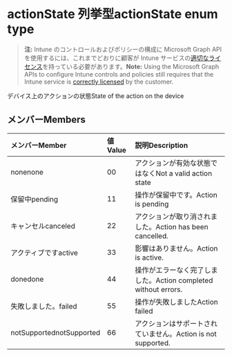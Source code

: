 # <a name="actionstate-enum-type"></a><span data-ttu-id="425c4-101">actionState 列挙型</span><span class="sxs-lookup"><span data-stu-id="425c4-101">actionState enum type</span></span>

> <span data-ttu-id="425c4-102">**注:** Intune のコントロールおよびポリシーの構成に Microsoft Graph API を使用するには、これまでどおりに顧客が Intune サービスの[適切なライセンス](https://go.microsoft.com/fwlink/?linkid=839381)を持っている必要があります。</span><span class="sxs-lookup"><span data-stu-id="425c4-102">**Note:** Using the Microsoft Graph APIs to configure Intune controls and policies still requires that the Intune service is [correctly licensed](https://go.microsoft.com/fwlink/?linkid=839381) by the customer.</span></span>

<span data-ttu-id="425c4-103">デバイス上のアクションの状態</span><span class="sxs-lookup"><span data-stu-id="425c4-103">State of the action on the device</span></span>
## <a name="members"></a><span data-ttu-id="425c4-104">メンバー</span><span class="sxs-lookup"><span data-stu-id="425c4-104">Members</span></span>
|<span data-ttu-id="425c4-105">メンバー</span><span class="sxs-lookup"><span data-stu-id="425c4-105">Member</span></span>|<span data-ttu-id="425c4-106">値</span><span class="sxs-lookup"><span data-stu-id="425c4-106">Value</span></span>|<span data-ttu-id="425c4-107">説明</span><span class="sxs-lookup"><span data-stu-id="425c4-107">Description</span></span>|
|:---|:---|:---|
|<span data-ttu-id="425c4-108">none</span><span class="sxs-lookup"><span data-stu-id="425c4-108">none</span></span>|<span data-ttu-id="425c4-109">0</span><span class="sxs-lookup"><span data-stu-id="425c4-109">0</span></span>|<span data-ttu-id="425c4-110">アクションが有効な状態ではなく</span><span class="sxs-lookup"><span data-stu-id="425c4-110">Not a valid action state</span></span>|
|<span data-ttu-id="425c4-111">保留中</span><span class="sxs-lookup"><span data-stu-id="425c4-111">pending</span></span>|<span data-ttu-id="425c4-112">1</span><span class="sxs-lookup"><span data-stu-id="425c4-112">1</span></span>|<span data-ttu-id="425c4-113">操作が保留中です。</span><span class="sxs-lookup"><span data-stu-id="425c4-113">Action is pending</span></span>|
|<span data-ttu-id="425c4-114">キャンセル</span><span class="sxs-lookup"><span data-stu-id="425c4-114">canceled</span></span>|<span data-ttu-id="425c4-115">2</span><span class="sxs-lookup"><span data-stu-id="425c4-115">2</span></span>|<span data-ttu-id="425c4-116">アクションが取り消されました。</span><span class="sxs-lookup"><span data-stu-id="425c4-116">Action has been cancelled.</span></span>|
|<span data-ttu-id="425c4-117">アクティブです</span><span class="sxs-lookup"><span data-stu-id="425c4-117">active</span></span>|<span data-ttu-id="425c4-118">3</span><span class="sxs-lookup"><span data-stu-id="425c4-118">3</span></span>|<span data-ttu-id="425c4-119">影響はありません。</span><span class="sxs-lookup"><span data-stu-id="425c4-119">Action is active.</span></span>|
|<span data-ttu-id="425c4-120">done</span><span class="sxs-lookup"><span data-stu-id="425c4-120">done</span></span>|<span data-ttu-id="425c4-121">4</span><span class="sxs-lookup"><span data-stu-id="425c4-121">4</span></span>|<span data-ttu-id="425c4-122">操作がエラーなく完了しました。</span><span class="sxs-lookup"><span data-stu-id="425c4-122">Action completed without errors.</span></span>|
|<span data-ttu-id="425c4-123">失敗しました。</span><span class="sxs-lookup"><span data-stu-id="425c4-123">failed</span></span>|<span data-ttu-id="425c4-124">5</span><span class="sxs-lookup"><span data-stu-id="425c4-124">5</span></span>|<span data-ttu-id="425c4-125">操作が失敗しました</span><span class="sxs-lookup"><span data-stu-id="425c4-125">Action failed</span></span>|
|<span data-ttu-id="425c4-126">notSupported</span><span class="sxs-lookup"><span data-stu-id="425c4-126">notSupported</span></span>|<span data-ttu-id="425c4-127">6</span><span class="sxs-lookup"><span data-stu-id="425c4-127">6</span></span>|<span data-ttu-id="425c4-128">アクションはサポートされていません。</span><span class="sxs-lookup"><span data-stu-id="425c4-128">Action is not supported.</span></span>|



